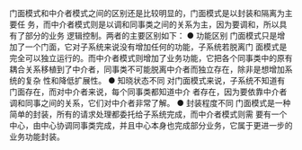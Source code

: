 门面模式和中介者模式之间的区别还是比较明显的，门面模式是以封装和隔离为主要任
务，而中介者模式则是以调和同事类之间的关系为主，因为要调和，所以具有了部分的业务
逻辑控制。两者的主要区别如下：
● 功能区别
门面模式只是增加了一个门面，它对子系统来说没有增加任何的功能，子系统若脱离门
面模式是完全可以独立运行的。而中介者模式则增加了业务功能，它把各个同事类中的原有
耦合关系移植到了中介者，同事类不可能脱离中介者而独立存在，除非是想增加系统的复杂
性和降低扩展性。
● 知晓状态不同
对门面模式来说，子系统不知道有门面存在，而对中介者来说，每个同事类都知道中介
者存在，因为要依靠中介者调和同事之间的关系，它们对中介者非常了解。
● 封装程度不同
门面模式是一种简单的封装，所有的请求处理都委托给子系统完成，而中介者模式则需
要有一个中心，由中心协调同事类完成，并且中心本身也完成部分业务，它属于更进一步的
业务功能封装。
